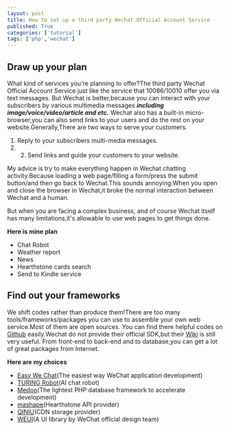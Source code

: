 ```yaml
---
layout: post
title: How to set up a third party Wechat Official Account Service
published: True
categories: ['tutorial']
tags: ['php','wechat']
---
```


## Draw up your plan

What kind of services you're planning to offer?The third party Wechat Official Account Service just like the service that 10086/10010 offer you via text messages.
But Wechat is better,because you can interact with your subscribers by various multimedia messages ***including image/voice/video/article and etc.***
Wechat also has a built-in micro-browser,you can also send links to your users and do the rest on your website.Generally,There are two ways to serve your customers.
1. Reply to your subscribers multi-media messages.
2. 2. Send links and guide your customers to your website.

My advice is try to make everything happen in Wechat chatting activity.Because loading a web page/filling a form/press the submit button/and then go back to Wechat.This sounds annoying.When you open and close the browser in Wechat,it broke the normal interaction between Wechat and a human.

But when you are facing a complex business, and of course Wechat itself has many limitations,it's allowable to use web pages to get things done.

**Here is mine plan**

+ Chat Robot
+ Weather report
+ News
+ Hearthstone cards search
+ Send to Kindle service

## Find out your frameworks

We shift codes rather than produce them!There are too many tools/frameworks/packages you can use to assemble your own web service.Most of them are open sources.
You can find there helpful codes on [Github](https://github.com/) easily.Wechat do not provide their official SDK,but their [Wiki](http://mp.weixin.qq.com/wiki/home/index.html) is still very useful.
From front-end to back-end and to database,you can get a lot of great packages from Internet.

**Here are my choices**

* [Easy We Chat](http://easywechat.org/)(The easiest way WeChat application development)
* [TURING Robot](http://www.tuling123.com/)(AI chat robot)
* [Medoo](http://medoo.in/)(The lightest PHP database framework to accelerate development)
* [mashape](https://market.mashape.com/omgvamp/hearthstone)(Hearthstone API provider)
* [QINIU](http://www.qiniu.com/)(CDN storage provider)
* [WEUI](http://weui.github.io/weui/)(A UI library by WeChat official design team)

